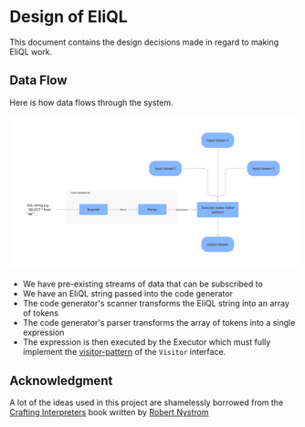 # Design of EliQL

This document contains the design decisions made in regard to making EliQL work.

## Data Flow

Here is how data flows through the system.

![Data flow through EliQL](./assets/images/eliql_design.png)

- We have pre-existing streams of data that can be subscribed to
- We have an EliQL string passed into the code generator
- The code generator's scanner transforms the EliQL string into an array of tokens
- The code generator's parser transforms the array of tokens into a single expression
- The expression is then executed by the Executor which must fully implement the [visitor-pattern](https://en.wikipedia.org/wiki/Visitor_pattern#:~:text=In%20object%2Doriented%20programming%20and,structures%20without%20modifying%20the%20structures.) of the `Visitor` interface.

## Acknowledgment

A lot of the ideas used in this project are shamelessly borrowed from the [Crafting Interpreters](https://craftinginterpreters.com/) book written by [Robert Nystrom](http://journal.stuffwithstuff.com/)